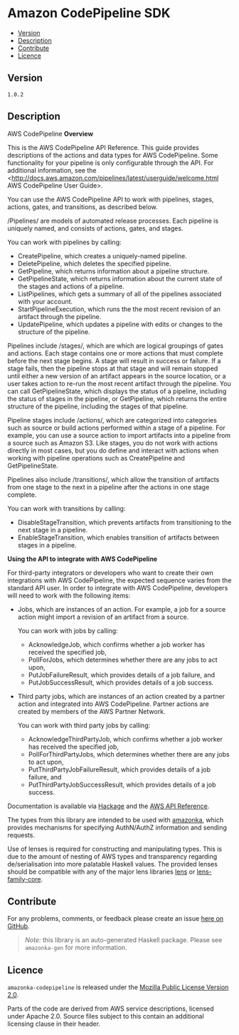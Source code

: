 # Amazon CodePipeline SDK

* [Version](#version)
* [Description](#description)
* [Contribute](#contribute)
* [Licence](#licence)


## Version

`1.0.2`


## Description

AWS CodePipeline __Overview__

This is the AWS CodePipeline API Reference. This guide provides
descriptions of the actions and data types for AWS CodePipeline. Some
functionality for your pipeline is only configurable through the API.
For additional information, see the
<http://docs.aws.amazon.com/pipelines/latest/userguide/welcome.html AWS CodePipeline User Guide>.

You can use the AWS CodePipeline API to work with pipelines, stages,
actions, gates, and transitions, as described below.

/Pipelines/ are models of automated release processes. Each pipeline is
uniquely named, and consists of actions, gates, and stages.

You can work with pipelines by calling:

-   CreatePipeline, which creates a uniquely-named pipeline.
-   DeletePipeline, which deletes the specified pipeline.
-   GetPipeline, which returns information about a pipeline structure.
-   GetPipelineState, which returns information about the current state
    of the stages and actions of a pipeline.
-   ListPipelines, which gets a summary of all of the pipelines
    associated with your account.
-   StartPipelineExecution, which runs the the most recent revision of
    an artifact through the pipeline.
-   UpdatePipeline, which updates a pipeline with edits or changes to
    the structure of the pipeline.

Pipelines include /stages/, which are which are logical groupings of
gates and actions. Each stage contains one or more actions that must
complete before the next stage begins. A stage will result in success or
failure. If a stage fails, then the pipeline stops at that stage and
will remain stopped until either a new version of an artifact appears in
the source location, or a user takes action to re-run the most recent
artifact through the pipeline. You can call GetPipelineState, which
displays the status of a pipeline, including the status of stages in the
pipeline, or GetPipeline, which returns the entire structure of the
pipeline, including the stages of that pipeline.

Pipeline stages include /actions/, which are categorized into categories
such as source or build actions performed within a stage of a pipeline.
For example, you can use a source action to import artifacts into a
pipeline from a source such as Amazon S3. Like stages, you do not work
with actions directly in most cases, but you do define and interact with
actions when working with pipeline operations such as CreatePipeline and
GetPipelineState.

Pipelines also include /transitions/, which allow the transition of
artifacts from one stage to the next in a pipeline after the actions in
one stage complete.

You can work with transitions by calling:

-   DisableStageTransition, which prevents artifacts from transitioning
    to the next stage in a pipeline.
-   EnableStageTransition, which enables transition of artifacts between
    stages in a pipeline.

__Using the API to integrate with AWS CodePipeline__

For third-party integrators or developers who want to create their own
integrations with AWS CodePipeline, the expected sequence varies from
the standard API user. In order to integrate with AWS CodePipeline,
developers will need to work with the following items:

-   Jobs, which are instances of an action. For example, a job for a
    source action might import a revision of an artifact from a source.

    You can work with jobs by calling:

    -   AcknowledgeJob, which confirms whether a job worker has received
        the specified job,
    -   PollForJobs, which determines whether there are any jobs to act
        upon,
    -   PutJobFailureResult, which provides details of a job failure,
        and
    -   PutJobSuccessResult, which provides details of a job success.
-   Third party jobs, which are instances of an action created by a
    partner action and integrated into AWS CodePipeline. Partner actions
    are created by members of the AWS Partner Network.

    You can work with third party jobs by calling:

    -   AcknowledgeThirdPartyJob, which confirms whether a job worker
        has received the specified job,
    -   PollForThirdPartyJobs, which determines whether there are any
        jobs to act upon,
    -   PutThirdPartyJobFailureResult, which provides details of a job
        failure, and
    -   PutThirdPartyJobSuccessResult, which provides details of a job
        success.

Documentation is available via [Hackage](http://hackage.haskell.org/package/amazonka-codepipeline)
and the [AWS API Reference](http://docs.aws.amazon.com/codepipeline/latest/APIReference/Welcome.html).

The types from this library are intended to be used with [amazonka](http://hackage.haskell.org/package/amazonka),
which provides mechanisms for specifying AuthN/AuthZ information and sending requests.

Use of lenses is required for constructing and manipulating types.
This is due to the amount of nesting of AWS types and transparency regarding
de/serialisation into more palatable Haskell values.
The provided lenses should be compatible with any of the major lens libraries
[lens](http://hackage.haskell.org/package/lens) or [lens-family-core](http://hackage.haskell.org/package/lens-family-core).

## Contribute

For any problems, comments, or feedback please create an issue [here on GitHub](https://github.com/brendanhay/amazonka/issues).

> _Note:_ this library is an auto-generated Haskell package. Please see `amazonka-gen` for more information.


## Licence

`amazonka-codepipeline` is released under the [Mozilla Public License Version 2.0](http://www.mozilla.org/MPL/).

Parts of the code are derived from AWS service descriptions, licensed under Apache 2.0.
Source files subject to this contain an additional licensing clause in their header.
